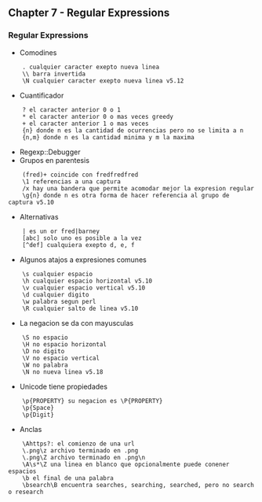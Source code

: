 ## Chapter 7 - Regular Expressions

### Regular Expressions

- Comodines
```
    . cualquier caracter exepto nueva linea
    \\ barra invertida
    \N cualquier caracter exepto nueva linea v5.12
```
- Cuantificador
```
    ? el caracter anterior 0 o 1
    * el caracter anterior 0 o mas veces greedy
    + el caracter anterior 1 o mas veces
    {n} donde n es la cantidad de ocurrencias pero no se limita a n
    {n,m} donde n es la cantidad minima y m la maxima
```
- Regexp::Debugger
- Grupos en parentesis
```
    (fred)+ coincide con fredfredfred
    \1 referencias a una captura
    /x hay una bandera que permite acomodar mejor la expresion regular
    \g{n} donde n es otra forma de hacer referencia al grupo de captura v5.10
```
- Alternativas
```
    | es un or fred|barney
    [abc] solo uno es posible a la vez
    [^def] cualquiera exepto d, e, f
```
- Algunos atajos a expresiones comunes
```
    \s cualquier espacio
    \h cualquier espacio horizontal v5.10
    \v cualquier espacio vertical v5.10
    \d cualquier digito
    \w palabra segun perl
    \R cualquier salto de linea v5.10
```
- La negacion se da con mayusculas
```
    \S no espacio
    \H no espacio horizontal
    \D no digito
    \V no espacio vertical
    \W no palabra
    \N no nueva linea v5.18
```
- Unicode tiene propiedades
```
    \p{PROPERTY} su negacion es \P{PROPERTY}
    \p{Space}
    \p{Digit}
```
- Anclas
```
    \Ahttps?: el comienzo de una url
    \.png\z archivo terminado en .png
    \.png\Z archivo terminado en .png\n
    \A\s*\Z una linea en blanco que opcionalmente puede conener espacios
    \b el final de una palabra
    \bsearch\B encuentra searches, searching, searched, pero no search o research
```